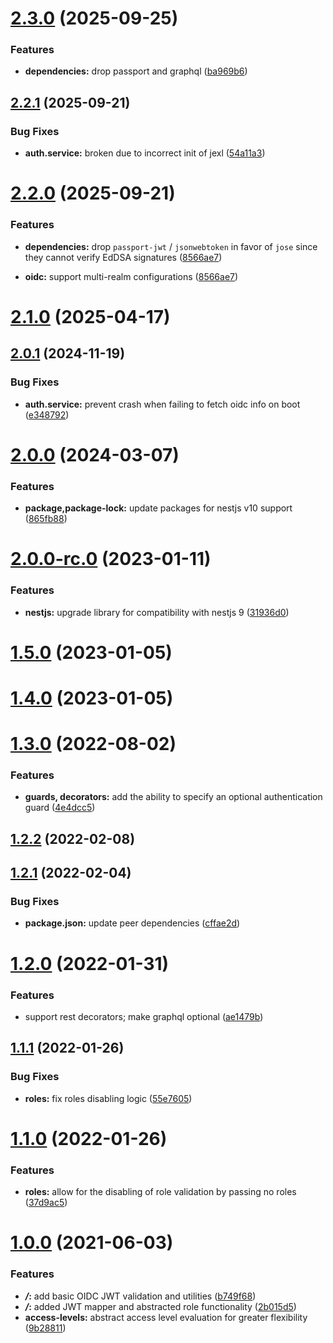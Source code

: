 # [2.3.0](https://github.com/cycube-io/nest-oidc/compare/2.2.1...2.3.0) (2025-09-25)


### Features

* **dependencies:** drop passport and graphql ([ba969b6](https://github.com/cycube-io/nest-oidc/commit/ba969b632ed8721b62d401de109b45478dad0cf3))



## [2.2.1](https://github.com/cycube-io/nest-oidc/compare/2.2.0...2.2.1) (2025-09-21)


### Bug Fixes

* **auth.service:** broken due to incorrect init of jexl ([54a11a3](https://github.com/cycube-io/nest-oidc/commit/54a11a31ffe8da216cb897988a2251103ab3db35))



# [2.2.0](https://github.com/cycube-io/nest-oidc/compare/v2.1.0...2.2.0) (2025-09-21)


### Features

* **dependencies:** drop `passport-jwt` / `jsonwebtoken` in favor of `jose` since they cannot verify EdDSA signatures ([8566ae7](https://github.com/cycube-io/nest-oidc/commit/8566ae7fdd1d8c1795b9f568328d4b44d2d79b13))

* **oidc:** support multi-realm configurations ([8566ae7](https://github.com/cycube-io/nest-oidc/commit/8566ae7fdd1d8c1795b9f568328d4b44d2d79b13))


# [2.1.0](https://github.com/cycube-io/nest-oidc/compare/v2.0.1...v2.1.0) (2025-04-17)



## [2.0.1](https://github.com/cycube-io/nest-oidc/compare/v2.0.0...v2.0.1) (2024-11-19)


### Bug Fixes

* **auth.service:** prevent crash when failing to fetch oidc info on boot ([e348792](https://github.com/cycube-io/nest-oidc/commit/e34879229d17c6a3d8268abb27dfd48f0017bea0))



# [2.0.0](https://github.com/cycube-io/nest-oidc/compare/v2.0.0-rc.0...v2.0.0) (2024-03-07)


### Features

* **package,package-lock:** update packages for nestjs v10 support ([865fb88](https://github.com/cycube-io/nest-oidc/commit/865fb88aa235f6c6d764344c2beb1ca6aeb9711c))



# [2.0.0-rc.0](https://github.com/cycube-io/nest-oidc/compare/v1.5.0...v2.0.0-rc.0) (2023-01-11)


### Features

* **nestjs:** upgrade library for compatibility with nestjs 9 ([31936d0](https://github.com/cycube-io/nest-oidc/commit/31936d0a5cef3054b0f996116213490bf9d16879))



# [1.5.0](https://github.com/cycube-io/nest-oidc/compare/v1.4.0...v1.5.0) (2023-01-05)



# [1.4.0](https://github.com/cycube-io/nest-oidc/compare/v1.3.0...v1.4.0) (2023-01-05)



# [1.3.0](https://github.com/cycube-io/nest-oidc/compare/v1.2.2...v1.3.0) (2022-08-02)


### Features

* **guards, decorators:** add the ability to specify an optional authentication guard ([4e4dcc5](https://github.com/cycube-io/nest-oidc/commit/4e4dcc586c4209570596e67506351c0fdc07ccc5))



## [1.2.2](https://github.com/cycube-io/nest-oidc/compare/v1.2.1...v1.2.2) (2022-02-08)



## [1.2.1](https://github.com/cycube-io/nest-oidc/compare/v1.2.0...v1.2.1) (2022-02-04)


### Bug Fixes

* **package.json:** update peer dependencies ([cffae2d](https://github.com/cycube-io/nest-oidc/commit/cffae2d9eb202b8e5598de487c62fdaa1f5dee6c))



# [1.2.0](https://github.com/cycube-io/nest-oidc/compare/v1.1.1...v1.2.0) (2022-01-31)


### Features

* support rest decorators; make graphql optional ([ae1479b](https://github.com/cycube-io/nest-oidc/commit/ae1479b643f14a1f115e56d21aa9c8fa40656d02))



## [1.1.1](https://github.com/cycube-io/nest-oidc/compare/v1.1.0...v1.1.1) (2022-01-26)


### Bug Fixes

* **roles:** fix roles disabling logic ([55e7605](https://github.com/cycube-io/nest-oidc/commit/55e76054cc3e11c8a8d14e82cfd6f442d655ac3f))



# [1.1.0](https://github.com/cycube-io/nest-oidc/compare/v1.0.0...v1.1.0) (2022-01-26)


### Features

* **roles:** allow for the disabling of role validation by passing no roles ([37d9ac5](https://github.com/cycube-io/nest-oidc/commit/37d9ac5265a1e5eb2c6a9fecc5c0658d1a21a6db))



# [1.0.0](https://github.com/cycube-io/nest-oidc/compare/b749f68d48291c236961be5ff0eb36d61b5a081e...v1.0.0) (2021-06-03)


### Features

* ***/*:** add basic OIDC JWT validation and utilities ([b749f68](https://github.com/cycube-io/nest-oidc/commit/b749f68d48291c236961be5ff0eb36d61b5a081e))
* ***/*:** added JWT mapper and abstracted role functionality ([2b015d5](https://github.com/cycube-io/nest-oidc/commit/2b015d5ccb5b64367d6c5e0c8f23496f56dc7a2c))
* **access-levels:** abstract access level evaluation for greater flexibility ([9b28811](https://github.com/cycube-io/nest-oidc/commit/9b28811120a4bfa5fb2b952baf2ebdee4b1de299))



